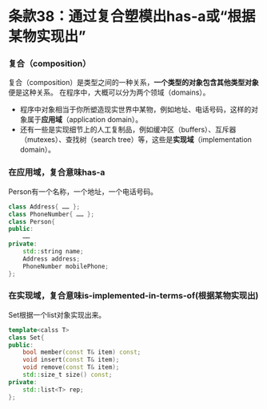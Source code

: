 # 条款38：通过复合塑模出has-a或“根据某物实现出”
### 复合（composition）
复合（composition）是类型之间的一种关系，**一个类型的对象包含其他类型对象**便是这种关系。
在程序中，大概可以分为两个领域（domains）。
* 程序中对象相当于你所塑造现实世界中某物，例如地址、电话号码，这样的对象属于**应用域**（application domain）。
* 还有一些是实现细节上的人工复制品，例如缓冲区（buffers）、互斥器（mutexes）、查找树（search tree）等，这些是**实现域**（implementation domain）。
### 在应用域，复合意味has-a
Person有一个名称，一个地址，一个电话号码。
```c++
class Address{ …… };
class PhoneNumber{ …… };
class Person{
public:
    ……
private:
    std::string name;
    Address address;
    PhoneNumber mobilePhone;
};
```
### 在实现域，复合意味is-implemented-in-terms-of(根据某物实现出)
Set根据一个list对象实现出来。
```c++
template<calss T>
class Set{
public:
    bool member(const T& item) const;
    void insert(const T& item);
    void remove(const T& item);
    std::size_t size() const;
private:
    std::list<T> rep;
};
```